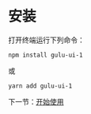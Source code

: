 # 安装

打开终端运行下列命令：

```
npm install gulu-ui-1
```

或

```
yarn add gulu-ui-1
```

下一节：[开始使用](#/doc/get-started)
